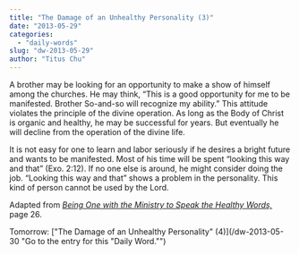 ```yaml
---
title: "The Damage of an Unhealthy Personality (3)"
date: "2013-05-29"
categories: 
  - "daily-words"
slug: "dw-2013-05-29"
author: "Titus Chu"
---
```


A brother may be looking for an opportunity to make a show of himself among the churches. He may think, “This is a good opportunity for me to be manifested. Brother So-and-so will recognize my ability.” This attitude violates the principle of the divine operation. As long as the Body of Christ is organic and healthy, he may be successful for years. But eventually he will decline from the operation of the divine life.

It is not easy for one to learn and labor seriously if he desires a bright future and wants to be manifested. Most of his time will be spent “looking this way and that” (Exo. 2:12). If no one else is around, he might consider doing the job. “Looking this way and that” shows a problem in the personality. This kind of person cannot be used by the Lord.

Adapted from _[Being One with the Ministry to Speak the Healthy Words,](/book-one-with-the-ministry-vol-2 "Go to the listing for this book.")_ page 26.

Tomorrow: ["The Damage of an Unhealthy Personality" (4)](/dw-2013-05-30 "Go to the entry for this "Daily Word."")
